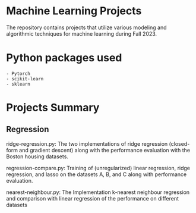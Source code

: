 # Machine Learning Projects

The repository contains projects that utilize various modeling and algorithmic techniques for machine learning during Fall 2023.

# Python packages used

    - Pytorch
    - scikit-learn
    - sklearn

# Projects Summary

## Regression

ridge-regression.py: The two implementations of ridge regression (closed-form and gradient descent) along with the performance evaluation with the Boston housing datasets.

regression-compare.py: Training of (unregularized) linear regression, ridge regression, and lasso on the datasets A, B, and C along with performance evaluation.

nearest-neighbour.py: The Implementation k-nearest neighbour regression and comparison with linear regression of the performance on different datasets 

